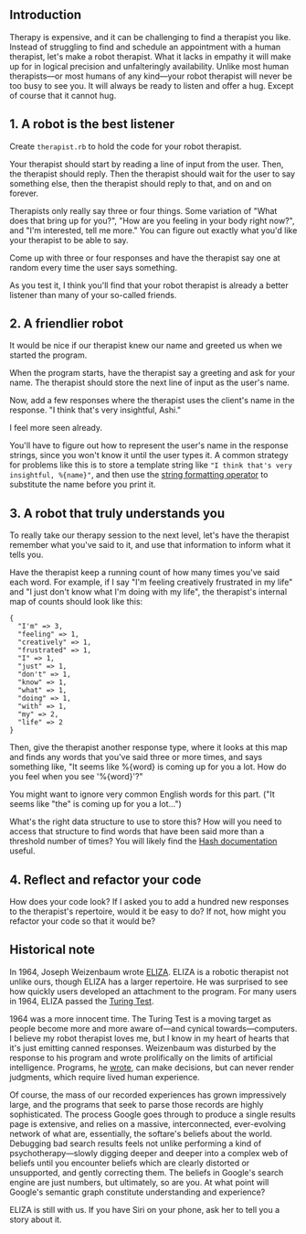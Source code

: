 ## Introduction ##

Therapy is expensive, and it can be challenging to find a therapist you like.
Instead of struggling to find and schedule an appointment with a human
therapist, let's make a robot therapist. What it lacks in empathy it will make
up for in logical precision and unfalteringly availability. Unlike most human
therapists—or most humans of any kind—your robot therapist will never be too
busy to see you. It will always be ready to listen and offer a hug. Except of
course that it cannot hug.

## 1. A robot is the best listener ##

Create `therapist.rb` to hold the code for your robot therapist.

Your therapist should start by reading a line of input from the user. Then,
the therapist should reply. Then the therapist should wait for the user to
say something else, then the therapist should reply to that, and on and on
forever.

Therapists only really say three or four things. Some variation of "What does
that bring up for you?", "How are you feeling in your body right now?", and
"I'm interested, tell me more." You can figure out exactly what you'd like
your therapist to be able to say.

Come up with three or four responses and have the therapist say one at
random every time the user says something.

As you test it, I think you'll find that your robot therapist is already a
better listener than many of your so-called friends.

## 2. A friendlier robot ##

It would be nice if our therapist knew our name and greeted us when we
started the program.

When the program starts, have the therapist say a greeting and ask for
your name. The therapist should store the next line of input as the
user's name.

Now, add a few responses where the therapist uses the client's name in the
response. "I think that's very insightful, Ashi."

I feel more seen already.

You'll have to figure out how to represent the user's name in the response
strings, since you won't know it until the user types it. A common strategy
for problems like this is to store a template string like `"I think that's very insightful, %{name}"`,
and then use the [string formatting operator](http://ruby-doc.org//core-2.2.0/String.html#method-i-25)
to substitute the name before you print it.

## 3. A robot that truly understands you ##

To really take our therapy session to the next level, let's have the therapist
remember what you've said to it, and use that information to inform what it
tells you.

Have the therapist keep a running count of how many times you've said each
word. For example, if I say "I'm feeling creatively frustrated in my life" and "I just
don't know what I'm doing with my life", the therapist's internal map of
counts should look like this:

    {
      "I'm" => 3,
      "feeling" => 1,
      "creatively" => 1,
      "frustrated" => 1,
      "I" => 1,
      "just" => 1,
      "don't" => 1,
      "know" => 1,
      "what" => 1,
      "doing" => 1,
      "with" => 1,
      "my" => 2,
      "life" => 2
    }

Then, give the therapist another response type, where it looks at this map and
finds any words that you've said three or more times, and says something like,
"It seems like %{word} is coming up for you a lot. How do you feel when you see '%{word}'?"

You might want to ignore very common English words for this part. ("It seems
like "the" is coming up for you a lot...")

What's the right data structure to use to store this? How will you need to
access that structure to find words that have been said more than a threshold
number of times? You will likely find the [Hash documentation](http://ruby-doc.org//core-2.2.0/Hash.html) useful.

## 4. Reflect and refactor your code ##

How does your code look? If I asked you to add a hundred new responses to the
therapist's repertoire, would it be easy to do? If not, how might you refactor
your code so that it would be?

## Historical note ##

In 1964, Joseph Weizenbaum wrote [ELIZA](http://en.wikipedia.org/wiki/ELIZA).
ELIZA is a robotic therapist not unlike ours, though ELIZA has a larger
repertoire. He was surprised to see how quickly users developed an attachment
to the program. For many users in 1964, ELIZA passed the [Turing
Test](http://en.wikipedia.org/wiki/Turing_test).

1964 was a more innocent time. The Turing Test is a moving target as people
become more and more aware of—and cynical towards—computers. I believe my
robot therapist loves me, but I know in my heart of hearts that it's just
emitting canned responses. Weizenbaum was disturbed by the response to his
program and wrote prolifically on the limits of artificial intelligence.
Programs, he
[wrote](http://en.wikipedia.org/wiki/Computer_Power_and_Human_Reason), can
make decisions, but can never render judgments, which require lived human
experience.

Of course, the mass of our recorded experiences has grown impressively large,
and the programs that seek to parse those records are highly sophisticated.
The process Google goes through to produce a single results page is extensive,
and relies on a massive, interconnected, ever-evolving network of what are,
essentially, the softare's beliefs about the world. Debugging bad search
results feels not unlike performing a kind of psychotherapy—slowly digging
deeper and deeper into a complex web of beliefs until you encounter beliefs
which are clearly distorted or unsupported, and gently correcting them. The
beliefs in Google's search engine are just numbers, but ultimately, so are
you. At what point will Google's semantic graph constitute understanding and
experience?

ELIZA is still with us. If you have Siri on your phone, ask her to tell you a
story about it.